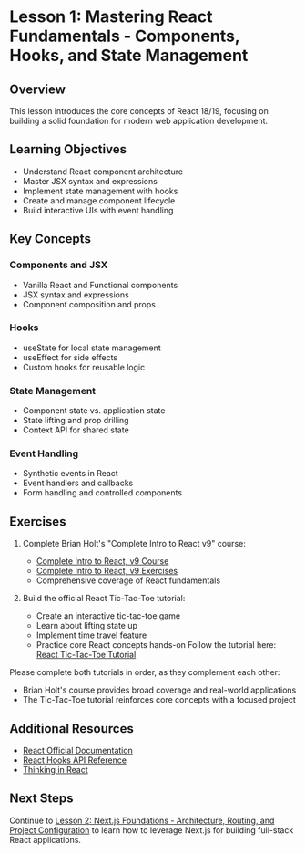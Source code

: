 # Lesson 1: Mastering React Fundamentals - Components, Hooks, and State Management

## Overview

This lesson introduces the core concepts of React 18/19, focusing on building a solid foundation for modern web application development.

## Learning Objectives

- Understand React component architecture
- Master JSX syntax and expressions
- Implement state management with hooks
- Create and manage component lifecycle
- Build interactive UIs with event handling

## Key Concepts

### Components and JSX

- Vanilla React and Functional components
- JSX syntax and expressions
- Component composition and props

### Hooks

- useState for local state management
- useEffect for side effects
- Custom hooks for reusable logic

### State Management

- Component state vs. application state
- State lifting and prop drilling
- Context API for shared state

### Event Handling

- Synthetic events in React
- Event handlers and callbacks
- Form handling and controlled components

## Exercises

1. Complete Brian Holt's "Complete Intro to React v9" course:

   - [Complete Intro to React, v9 Course](https://github.com/llaszkie/complete-intro-to-react-v9)
   - [Complete Intro to React, v9 Exercises](https://github.com/llaszkie/citr-v9-project)
   - Comprehensive coverage of React fundamentals

2. Build the official React Tic-Tac-Toe tutorial:
   - Create an interactive tic-tac-toe game
   - Learn about lifting state up
   - Implement time travel feature
   - Practice core React concepts hands-on
     Follow the tutorial here: [React Tic-Tac-Toe Tutorial](https://react.dev/learn/tutorial-tic-tac-toe)

Please complete both tutorials in order, as they complement each other:

- Brian Holt's course provides broad coverage and real-world applications
- The Tic-Tac-Toe tutorial reinforces core concepts with a focused project

## Additional Resources

- [React Official Documentation](https://react.dev/docs/getting-started.html)
- [React Hooks API Reference](https://react.dev/reference/react)
- [Thinking in React](https://react.dev/learn/thinking-in-react)

## Next Steps

Continue to [Lesson 2: Next.js Foundations - Architecture, Routing, and Project Configuration](./lesson-2-nextjs-basics.md) to learn how to leverage Next.js for building full-stack React applications.
